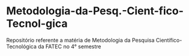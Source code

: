 # Metodologia-da-Pesq.-Cient-fico-Tecnol-gica
Repositório referente a matéria de Metodologia da Pesquisa Científico-Tecnológica da FATEC no 4° semestre

